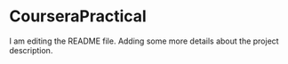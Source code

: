 # CourseraPractical
I am editing the README file. Adding some more details about the project description.
